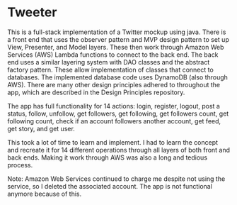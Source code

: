 # Tweeter
This is a full-stack implementation of a Twitter mockup using java. There is a front end that uses the observer pattern and MVP design pattern to set up View, Presenter, and Model layers. These then work through Amazon Web Services (AWS) Lambda functions to connect to the back end. The back end uses a similar layering system with DAO classes and the abstract factory pattern. These allow implementation of classes that connect to databases. The implemented database code uses DynamoDB (also through AWS). There are many other design principles adhered to throughout the app, which are described in the Design Principles repository. 

The app has full functionality for 14 actions: login, register, logout, post a status, follow, unfollow, get followers, get following, get followers count, get following count, check if an account followers another account, get feed, get story, and get user. 

This took a lot of time to learn and implement. I had to learn the concept and recreate it for 14 different operations through all layers of both front and back ends. Making it work through AWS was also a long and tedious process.

Note: Amazon Web Services continued to charge me despite not using the service, so I deleted the associated account. The app is not functional anymore because of this.
